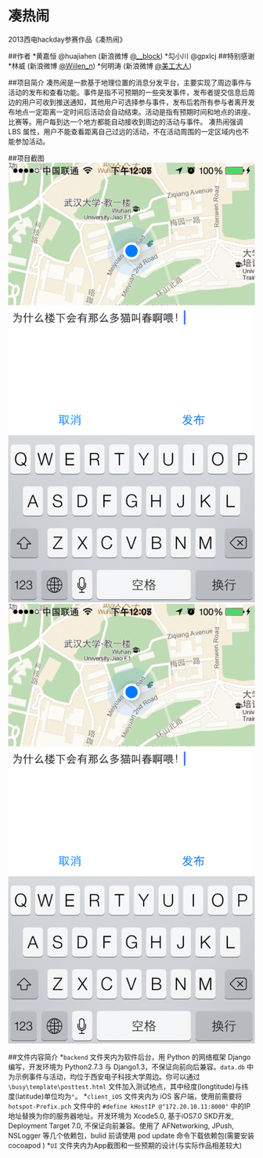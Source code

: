 凑热闹
=======

2013西电hackday参赛作品《凑热闹》

##作者
*黄嘉恒 @huajiahen \(新浪微博 [@__block](http://weibo.com/u/2977681790)\)
*勾小川 @gpxlcj
##特别感谢 
*林威 \(新浪微博 [@Wiilen_n](http://weibo.com/wiilen)\)
*何明涛 \(新浪微博 [@美工大人](http://weibo.com/u/2366762741)\)

##项目简介
凑热闹是一款基于地理位置的消息分发平台，主要实现了周边事件与活动的发布和查看功能。事件是指不可预期的一些突发事件，发布者提交信息后周边的用户可收到推送通知，其他用户可选择参与事件，发布后若所有参与者离开发布地点一定距离一定时间后活动会自动结束。活动是指有预期时间和地点的讲座、比赛等。用户每到达一个地方都能自动接收到周边的活动与事件。
凑热闹强调 LBS 属性，用户不能查看距离自己过远的活动，不在活动周围的一定区域内也不能参加活动。

##项目截图
![发布事件](/UI/demo1.PNG)
![发布活动](/UI/demo1.PNG)

##文件内容简介
*`backend` 文件夹内为软件后台，用 Python 的网络框架 Django 编写，开发环境为 Python2.7.3 与 Django1.3，不保证向前向后兼容。`data.db` 中为示例事件与活动，均位于西安电子科技大学周边。你可以通过 `\busy\template\posttest.html` 文件加入测试地点，其中经度\(longtitude\)与纬度\(latitude\)单位均为`°`。
*`client_iOS` 文件夹内为 iOS 客户端，使用前需要将 `hotspot-Prefix.pch` 文件中的 `#define kHostIP @"172.20.10.11:8000"` 中的IP地址替换为你的服务器地址。开发环境为 Xcode5.0, 基于iOS7.0 SKD开发, Deployment Target 7.0, 不保证向前兼容。使用了 AFNetworking, JPush, NSLogger 等几个依赖包，bulid 前请使用 pod update 命令下载依赖包\(需要安装 cocoapod \)
*`UI` 文件夹内为App截图和一些预期的设计(与实际作品相差较大)